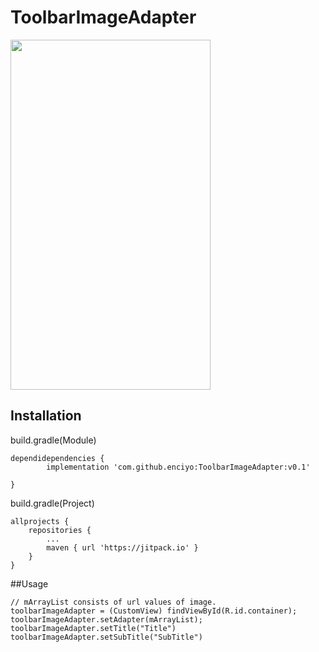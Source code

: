 # ToolbarImageAdapter

<img src="https://github.com/enciyo/ToolbarImageAdapter/blob/master/app/src/main/java/art/enciyo.gif?raw=true" width="320" height="560" />

## Installation

build.gradle(Module)
```
dependidependencies {
	    implementation 'com.github.enciyo:ToolbarImageAdapter:v0.1'

}
```
build.gradle(Project)
```
allprojects {
    repositories {
        ...
        maven { url 'https://jitpack.io' }
    }
}
```

##Usage

```
// mArrayList consists of url values of image.
toolbarImageAdapter = (CustomView) findViewById(R.id.container);
toolbarImageAdapter.setAdapter(mArrayList);
toolbarImageAdapter.setTitle("Title")
toolbarImageAdapter.setSubTitle("SubTitle")

```
